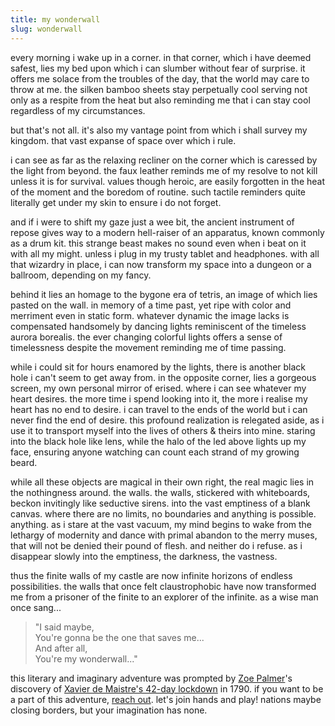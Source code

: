 ```yaml
---
title: my wonderwall
slug: wonderwall
---
```

every morning i wake up in a corner. in that corner, which i have deemed safest, lies my bed upon which i can slumber without fear of surprise. it offers me solace from the troubles of the day, that the world may care to throw at me. the silken bamboo sheets stay perpetually cool serving not only as a respite from the heat but also reminding me that i can stay cool regardless of my circumstances.

but that's not all. it's also my vantage point from which i shall survey my kingdom. that vast expanse of space over which i rule.

i can see as far as the relaxing recliner on the corner which is caressed by the light from beyond. the faux leather reminds me of my resolve to not kill unless it is for survival. values though heroic, are easily forgotten in the heat of the moment and the boredom of routine. such tactile reminders quite literally get under my skin to ensure i do not forget.

and if i were to shift my gaze just a wee bit, the ancient instrument of repose gives way to a modern hell-raiser of an apparatus, known commonly as a drum kit. this strange beast makes no sound even when i beat on it with all my might. unless i plug in my trusty tablet and headphones. with all that wizardry in place, i can now transform my space into a dungeon or a ballroom, depending on my fancy.

behind it lies an homage to the bygone era of tetris, an image of which lies pasted on the wall. in memory of a time past, yet ripe with color and merriment even in static form. whatever dynamic the image lacks is compensated handsomely by dancing lights reminiscent of the timeless aurora borealis. the ever changing colorful lights offers a sense of timelessness despite the movement reminding me of time passing.

while i could sit for hours enamored by the lights, there is another black hole i can't seem to get away from. in the opposite corner, lies a gorgeous screen, my own personal mirror of erised. where i can see whatever my heart desires. the more time i spend looking into it, the more i realise my heart has no end to desire. i can travel to the ends of the world but i can never find the end of desire. this profound realization is relegated aside, as i use it to transport myself into the lives of others & theirs into mine. staring into the black hole like lens, while the halo of the led above lights up my face, ensuring anyone watching can count each strand of my growing beard.

while all these objects are magical in their own right, the real magic lies in the nothingness around. the walls. the walls, stickered with whiteboards, beckon invitingly like seductive sirens. into the vast emptiness of a blank canvas. where there are no limits, no boundaries and anything is possible. anything. as i stare at the vast vacuum, my mind begins to wake from the lethargy of modernity and dance with primal abandon to the merry muses, that will not be denied their pound of flesh. and neither do i refuse. as i disappear slowly into the emptiness, the darkness, the vastness.

thus the finite walls of my castle are now infinite horizons of endless possibilities. the walls that once felt claustrophobic have now transformed me from a prisoner of the finite to an explorer of the infinite. as a wise man once sang...

> "I said maybe,<br>
> You're gonna be the one that saves me...<br>
> And after all,<br>
> You're my wonderwall..."

this literary and imaginary adventure was prompted by [Zoe Palmer](https://twitter.com/palmerish)'s discovery of [Xavier de Maistre's 42-day lockdown](https://www.laphamsquarterly.org/travel/small-world) in 1790. if you want to be a part of this adventure, [reach out](https://twitter.com/reddy2go). let's join hands and play! nations maybe closing borders, but your imagination has none.
